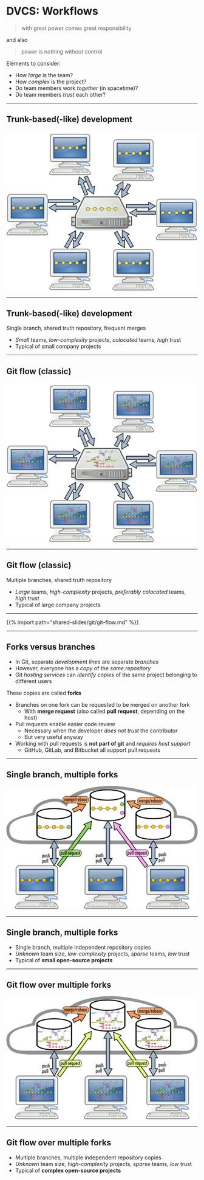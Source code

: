 # DVCS: Workflows

> with great power comes great responsibility

and also

> power is nothing without control

Elements to consider:
* How *large* is the team?
* How *complex* is the project?
* Do team members work *together* (in spacetime)?
* Do team members *trust* each other?

---

## Trunk-based(-like) development

![Trunk-based development (like)](https://raw.githubusercontent.com/DanySK/shared-slides/e375d394b0eb319d6c5b9b6a7a2c707dc347b7ac/git/dvcs-sink.svg)

---

## Trunk-based(-like) development


Single branch, shared truth repository, frequent merges

* *Small* teams, *low-complexity* projects, *colocated* teams, *high* trust
* Typical of small company projects

---

## Git flow (classic)

![Git flow](https://raw.githubusercontent.com/DanySK/shared-slides/84eadfe2c2fb7da050763d60d05c549b953e18fe/git/dvcs-flow-sink.svg)

---

## Git flow (classic)

Multiple branches, shared truth repository

* *Large* teams, *high-complexity* projects, *preferably colocated* teams, *high* trust
* Typical of large company projects

---

{{% import path="shared-slides/git/git-flow.md" %}}

---

## Forks versus branches

* In Git, separate *development lines* are separate *branches*
* However, everyone has a *copy* of the *same repository*
* Git *hosting services* can *identify copies* of the same project belonging to different users

These copies are called **forks**

* Branches on one fork can be requested to be merged on another fork
  * With **merge request** (also called **pull request**, depending on the host)
* Pull requests enable easier code review
  * Necessary when the developer *does not trust* the contributor
  * But very useful anyway
* Working with pull requests is **not part of git** and *requires host support*
  * GitHub, GitLab, and Bitbucket all support pull requests

---

## Single branch, multiple forks

![Trunk-based development (like)](https://raw.githubusercontent.com/DanySK/shared-slides/e375d394b0eb319d6c5b9b6a7a2c707dc347b7ac/git/dvcs-fork.svg)

---

## Single branch, multiple forks

* Single branch, multiple independent repository copies
* *Unknown* team size, *low-complexity* projects, *sparse* teams, *low* trust
* Typical of **small open-source projects**

---

## Git flow over multiple forks

![Trunk-based development (like)](https://raw.githubusercontent.com/DanySK/shared-slides/e375d394b0eb319d6c5b9b6a7a2c707dc347b7ac/git/dvcs-flow-fork.svg)

---

## Git flow over multiple forks

* Multiple branches, multiple independent repository copies
* *Unknown* team size, *high-complexity* projects, *sparse* teams, *low* trust
* Typical of **complex open-source projects**
